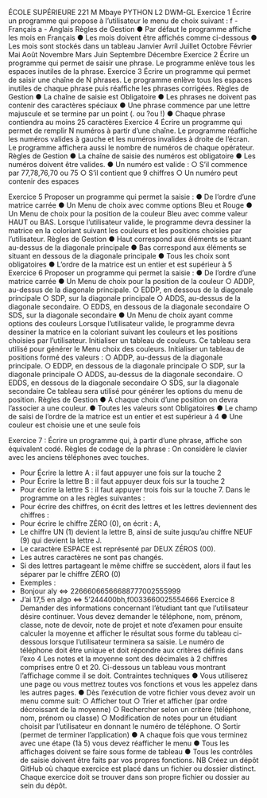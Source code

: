 ÉCOLE SUPÉRIEURE 221
M Mbaye
PYTHON
L2 DWM-GL
Exercice 1
Écrire un programme qui propose à l’utilisateur le menu de choix suivant : 
f - Français
a - Anglais
Règles de Gestion
● Par défaut le programme affiche les mois en Français
● Les mois doivent être affichés comme ci-dessous
● Les mois sont stockés dans un tableau
Janvier Avril Juillet Octobre
Février Mai Août Novembre
Mars Juin Septembre Décembre
Exercice 2
Écrire un programme qui permet de saisir une phrase. Le programme enlève tous les espaces 
inutiles de la phrase.
Exercice 3
Écrire un programme qui permet de saisir une chaîne de N phrases. Le programme enlève 
tous les espaces inutiles de chaque phrase puis réaffiche les phrases corrigées. 
Règles de Gestion
● La chaîne de saisie est Obligatoire
● Les phrases ne doivent pas contenir des caractères spéciaux
● Une phrase commence par une lettre majuscule et se termine par un point (. ou ?ou !)
● Chaque phrase contiendra au moins 25 caractères
Exercice 4
Écrire un programme qui permet de remplir N numéros à partir d’une chaîne. Le programme 
réaffiche les numéros valides à gauche et les numéros invalides à droite de l’écran. Le
programme affichera aussi le nombre de numéros de chaque opérateur.
Règles de Gestion
● La chaîne de saisie des numéros est obligatoire
● Les numéros doivent être valides.
● Un numéro est valide :
○ S’il commence par 77,78,76,70 ou 75
○ S’il contient que 9 chiffres
○ Un numéro peut contenir des espaces 

Exercice 5
Proposer un programme qui permet la saisie :
● De l’ordre d’une matrice carrée 
● Un Menu de choix avec comme options Bleu et Rouge
● Un Menu de choix pour la position de la couleur Bleu avec comme valeur HAUT ou 
BAS.
Lorsque l’utilisateur valide, le programme devra dessiner la matrice en la coloriant suivant les 
couleurs et les positions choisies par l’utilisateur.
Règles de Gestion
● Haut correspond aux éléments se situant au-dessus de la diagonale principale 
● Bas correspond aux éléments se situant en dessous de la diagonale principale
● Tous les choix sont obligatoires
● L’ordre de la matrice est un entier et est supérieur à 5
Exercice 6
Proposer un programme qui permet la saisie :
● De l’ordre d’une matrice carrée 
● Un Menu de choix pour la position de la couleur 
○ ADDP, au-dessus de la diagonale principale.
○ EDDP, en dessous de la diagonale principale 
○ SDP, sur la diagonale principale
○ ADDS, au-dessus de la diagonale secondaire.
○ EDDS, en dessous de la diagonale secondaire 
○ SDS, sur la diagonale secondaire 
● Un Menu de choix ayant comme options des couleurs
Lorsque l’utilisateur valide, le programme devra dessiner la matrice en la coloriant suivant les 
couleurs et les positions choisies par l’utilisateur.
Initialiser un tableau de couleurs. Ce tableau sera utilisé pour générer le Menu choix des 
couleurs.
Initialiser un tableau de positions formé des valeurs :
○ ADDP, au-dessus de la diagonale principale.
○ EDDP, en dessous de la diagonale principale 
○ SDP, sur la diagonale principale
○ ADDS, au-dessus de la diagonale secondaire.
○ EDDS, en dessous de la diagonale secondaire 
○ SDS, sur la diagonale secondaire 
Ce tableau sera utilisé pour générer les options du menu de position. 
Règles de Gestion
● A chaque choix d’une position on devra l’associer a une couleur.
● Toutes les valeurs sont Obligatoires
● Le champ de saisi de l’ordre de la matrice est un entier et est supérieur à 4
● Une couleur est choisie une et une seule fois

Exercice 7 : 
Écrire un programme qui, à partir d’une phrase, affiche son équivalent codé.
Règles de codage de la phrase :
On considère le clavier avec les anciens téléphones avec touches.
- Pour Écrire la lettre A : il faut appuyer une fois sur la touche 2
- Pour Écrire la lettre B : il faut appuyer deux fois sur la touche 2
- Pour écrire la lettre S : il faut appuyer trois fois sur la touche 7.
Dans le programme on a les règles suivantes :
- Pour écrire des chiffres, on écrit des lettres et les lettres deviennent des chiffres :
- Pour écrire le chiffre ZÉRO (0), on écrit : A,
- Le chiffre UN (1) devient la lettre B, ainsi de suite jusqu’au chiffre NEUF (9) qui 
devient la lettre J.
- Le caractère ESPACE est représenté par DEUX ZÉROS (00).
- Les autres caractères ne sont pas changés.
- Si des lettres partageant le même chiffre se succèdent, alors il faut les séparer par le 
chiffre ZÉRO (0)
- Exemples :
- Bonjour aly ⇔ 22666066566688777002555999
- J’ai 17,5 en algo ⇔ 5’244400bh,f0033660025554666
Exercice 8
Demander des informations concernant l’étudiant tant que l’utilisateur désire continuer.
Vous devez demander le téléphone, nom, prénom, classe, note de devoir, note de projet et 
note d’examen pour ensuite calculer la moyenne et afficher le résultat sous forme du tableau 
ci- dessous lorsque l’utilisateur terminera sa saisie.
Le numéro de téléphone doit être unique et doit répondre aux critères définis dans l’exo 4
Les notes et la moyenne sont des décimales à 2 chiffres comprises entre 0 et 20.
Ci-dessous un tableau vous montrant l’affichage comme il se doit.
Contraintes techniques
● Vous utiliserez une page ou vous mettrez toutes vos fonctions et vous les appelez dans 
les autres pages.
● Dès l’exécution de votre fichier vous devez avoir un menu comme suit:
○ Afficher tout
○ Trier et afficher (par ordre décroissant de la moyenne)
○ Rechercher selon un critère (téléphone, nom, prénom ou classe)
○ Modification de notes pour un étudiant choisit par l’utilisateur en donnant le 
numéro de téléphone.
○ Sortir (permet de terminer l’application)
● A chaque fois que vous terminez avec une étape (1à 5) vous devez réafficher le menu
● Tous les affichages doivent se faire sous forme de tableau
● Tous les contrôles de saisie doivent être faits par vos propres fonctions.
NB
Créez un dépôt GitHub où chaque exercice est placé dans un fichier ou dossier distinct. 
Chaque exercice doit se trouver dans son propre fichier ou dossier au sein du dépôt.
